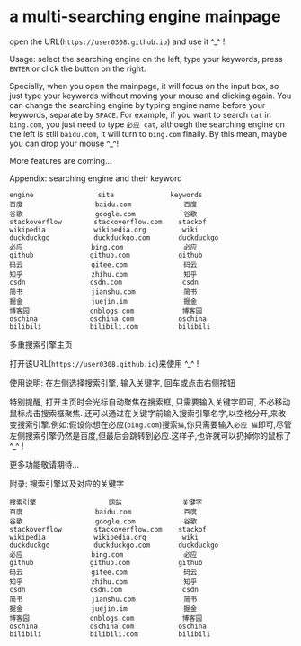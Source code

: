 # a multi-searching engine mainpage

open the URL(`https://user0308.github.io`) and use it ^_^ !

Usage: select the searching engine on the left, type your keywords, press `ENTER` or click the button on the right.

Specially, when you open the mainpage, it will focus on the input box, so just type your keywords without moving your mouse and clicking again. You can change the searching engine by typing engine name before your keywords, separate by `SPACE`. For example, if you want to search  `cat` in `bing.com`, you just need to type `必应 cat`, although the searching engine on the left is still `baidu.com`, it will turn to `bing.com` finally. By this mean, maybe you can drop your mouse ^_^!


More features are coming...

Appendix:
searching engine and their keyword

```
engine                site              keywords
百度                  baidu.com             百度
谷歌                  google.com            谷歌
stackoverflow        stackoverflow.com    stackof
wikipedia            wikipedia.org         wiki
duckduckgo           duckduckgo.com       duckduckgo
必应                 bing.com               必应
github              github.com            github
码云                 gitee.com              码云
知乎                 zhihu.com              知乎
csdn                csdn.com               csdn
简书                 jianshu.com            简书
掘金                 juejin.im              掘金
博客园               cnblogs.com            博客园
oschina             oschina.com           oschina
bilibili            bilibili.com          bilibili
```

多重搜索引擎主页

打开该URL(`https://user0308.github.io`)来使用 ^_^ !

使用说明: 在左侧选择搜索引擎, 输入关键字, 回车或点击右侧按钮

特别提醒, 打开主页时会光标自动聚焦在搜索框, 只需要输入关键字即可, 不必移动鼠标点击搜索框聚焦. 还可以通过在关键字前输入搜索引擎名字,以空格分开,来改变搜索引擎.例如:假设你想在必应(`bing.com`)搜索`猫`,你只需要输入`必应 猫`即可,尽管左侧搜索引擎仍然是百度,但最后会跳转到必应.这样子,也许就可以扔掉你的鼠标了 ^_^ !

更多功能敬请期待...

附录:
搜索引擎以及对应的关键字
```
搜索引擎                  网站               关键字
百度                  baidu.com             百度
谷歌                  google.com            谷歌
stackoverflow        stackoverflow.com    stackof
wikipedia            wikipedia.org         wiki
duckduckgo           duckduckgo.com       duckduckgo
必应                 bing.com               必应
github              github.com            github
码云                 gitee.com              码云
知乎                 zhihu.com              知乎
csdn                csdn.com               csdn
简书                 jianshu.com            简书
掘金                 juejin.im              掘金
博客园               cnblogs.com            博客园
oschina             oschina.com           oschina
bilibili            bilibili.com          bilibili
```
